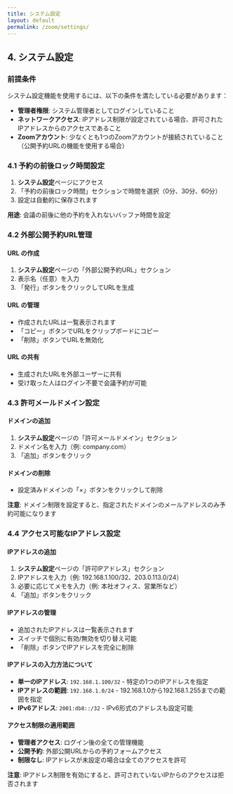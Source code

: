 ```yaml
---
title: システム設定
layout: default
permalink: /zoom/settings/
---
```


## 4. システム設定

### 前提条件

システム設定機能を使用するには、以下の条件を満たしている必要があります：

- **管理者権限**: システム管理者としてログインしていること
- **ネットワークアクセス**: IPアドレス制限が設定されている場合、許可されたIPアドレスからのアクセスであること
- **Zoomアカウント**: 少なくとも1つのZoomアカウントが接続されていること（公開予約URLの機能を使用する場合）

### 4.1 予約の前後ロック時間設定
1. **システム設定**ページにアクセス
2. 「予約の前後ロック時間」セクションで時間を選択（0分、30分、60分）
3. 設定は自動的に保存されます

**用途**: 会議の前後に他の予約を入れないバッファ時間を設定

### 4.2 外部公開予約URL管理

#### URL の作成
1. **システム設定**ページの「外部公開予約URL」セクション
2. 表示名（任意）を入力
3. 「発行」ボタンをクリックしてURLを生成

#### URL の管理
- 作成されたURLは一覧表示されます
- 「コピー」ボタンでURLをクリップボードにコピー
- 「削除」ボタンでURLを無効化

#### URL の共有
- 生成されたURLを外部ユーザーに共有
- 受け取った人はログイン不要で会議予約が可能

### 4.3 許可メールドメイン設定

#### ドメインの追加
1. **システム設定**ページの「許可メールドメイン」セクション
2. ドメイン名を入力（例: company.com）
3. 「追加」ボタンをクリック

#### ドメインの削除
- 設定済みドメインの「×」ボタンをクリックして削除

**注意**: ドメイン制限を設定すると、指定されたドメインのメールアドレスのみ予約可能になります

### 4.4 アクセス可能なIPアドレス設定

#### IPアドレスの追加
1. **システム設定**ページの「許可IPアドレス」セクション
2. IPアドレスを入力（例: 192.168.1.100/32、203.0.113.0/24）
3. 必要に応じてメモを入力（例: 本社オフィス、営業所など）
4. 「追加」ボタンをクリック

#### IPアドレスの管理
- 追加されたIPアドレスは一覧表示されます
- スイッチで個別に有効/無効を切り替え可能
- 「削除」ボタンでIPアドレスを完全に削除

#### IPアドレスの入力方法について
- **単一のIPアドレス**: `192.168.1.100/32` - 特定の1つのIPアドレスを指定
- **IPアドレスの範囲**: `192.168.1.0/24` - 192.168.1.0から192.168.1.255までの範囲を指定
- **IPv6アドレス**: `2001:db8::/32` - IPv6形式のアドレスも設定可能

#### アクセス制限の適用範囲
- **管理者アクセス**: ログイン後の全ての管理機能
- **公開予約**: 外部公開URLからの予約フォームアクセス
- **制限なし**: IPアドレスが未設定の場合は全てのアクセスを許可

**注意**: IPアドレス制限を有効にすると、許可されていないIPからのアクセスは拒否されます



